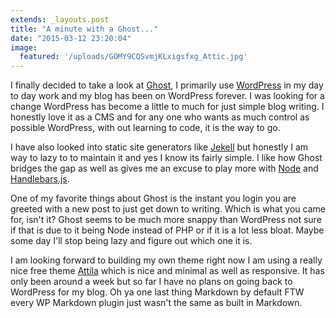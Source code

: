 ```yaml
---
extends: _layouts.post
title: "A minute with a Ghost..."
date: "2015-03-12 23:20:04"
image:
  featured: '/uploads/GOMY9CQSvmjKLxigsfxg_Attic.jpg'
---
```


I finally decided to take a look at [Ghost](https://ghost.org/), I primarily use [WordPress](https://wordpress.org/) in my day to day work and my blog has been on WordPress forever.  I was looking for a change WordPress has become a little to much for just simple blog writing.  I honestly love it as a CMS and for any one who wants as much control as possible WordPress, with out learning to code, it is the way to go.

I have also looked into static site generators like [Jekell](http://jekyllrb.com/) but honestly I am way to lazy to to maintain it and yes I know its fairly simple.  I like how Ghost bridges the gap as well as gives me an excuse to play more with [Node](https://nodejs.org/) and [Handlebars.js](http://handlebarsjs.com/).

One of my favorite things about Ghost is the instant you login you are greeted with a new post to just get down to writing. Which is what you came for, isn't it?  Ghost seems to be much more snappy than WordPress not sure if that is due to it being Node instead of PHP or if it is a lot less bloat.  Maybe some day I'll stop being lazy and figure out which one it is.

 I am looking forward to building my own theme right now I am using a really nice free theme [Attila](https://github.com/zutrinken/attila) which is nice and minimal as well as responsive.  It has only been around a week but so far I have no plans on going back to WordPress for my blog.  Oh ya one last thing Markdown by default FTW every WP Markdown plugin just wasn't the same as built in Markdown.
